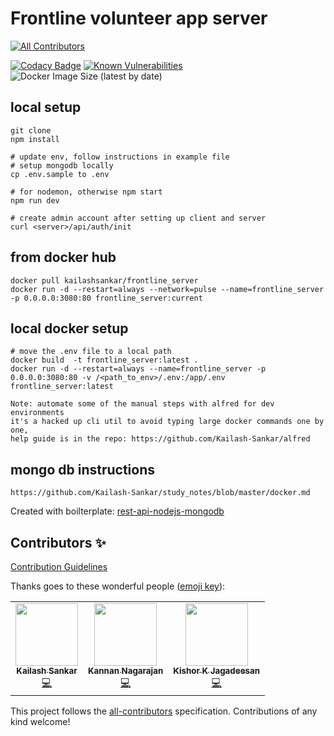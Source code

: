 # Frontline volunteer app server
<!-- ALL-CONTRIBUTORS-BADGE:START - Do not remove or modify this section -->
[![All Contributors](https://img.shields.io/badge/all_contributors-3-orange.svg?style=flat-square)](#contributors-)
<!-- ALL-CONTRIBUTORS-BADGE:END -->

[![Codacy Badge](https://api.codacy.com/project/badge/Grade/e8c2c86f24df476cae7476c86a92bd0d)](https://app.codacy.com/manual/Kailash-Sankar/frontline_server?utm_source=github.com&utm_medium=referral&utm_content=Kailash-Sankar/frontline_server&utm_campaign=Badge_Grade_Dashboard) [![Known Vulnerabilities](https://snyk.io/test/github/Kailash-Sankar/frontline_server/badge.svg?targetFile=package.json)](https://snyk.io/test/github/Kailash-Sankar/frontline_server?targetFile=package.json) ![Docker Image Size (latest by date)](https://img.shields.io/docker/image-size/kailashsankar/frontline_server)

## local setup

    git clone
    npm install

    # update env, follow instructions in example file
    # setup mongodb locally
    cp .env.sample to .env

    # for nodemon, otherwise npm start
    npm run dev
    
    # create admin account after setting up client and server
    curl <server>/api/auth/init

## from docker hub

    docker pull kailashsankar/frontline_server
    docker run -d --restart=always --network=pulse --name=frontline_server -p 0.0.0.0:3080:80 frontline_server:current

## local docker setup

    # move the .env file to a local path
    docker build  -t frontline_server:latest .
    docker run -d --restart=always --name=frontline_server -p 0.0.0.0:3080:80 -v /<path_to_env>/.env:/app/.env frontline_server:latest

    Note: automate some of the manual steps with alfred for dev environments
    it's a hacked up cli util to avoid typing large docker commands one by one,
    help guide is in the repo: https://github.com/Kailash-Sankar/alfred

## mongo db instructions

    https://github.com/Kailash-Sankar/study_notes/blob/master/docker.md

Created with boilterplate: [rest-api-nodejs-mongodb](https://github.com/maitraysuthar/rest-api-nodejs-mongodb)

## Contributors ✨
[Contribution Guidelines](CONTRIBUTING.md)

Thanks goes to these wonderful people ([emoji key](https://allcontributors.org/docs/en/emoji-key)):

<!-- ALL-CONTRIBUTORS-LIST:START - Do not remove or modify this section -->
<!-- prettier-ignore-start -->
<!-- markdownlint-disable -->
<table>
  <tr>
    <td align="center"><a href="https://wolfs-bane.herokuapp.com/"><img src="https://avatars0.githubusercontent.com/u/3972209?v=4" width="100px;" alt=""/><br /><sub><b>Kailash Sankar</b></sub></a><br /><a href="https://github.com/Kailash-Sankar/frontline_server/commits?author=Kailash-Sankar" title="Code">💻</a></td>
    <td align="center"><a href="https://github.com/rtkanan"><img src="https://avatars3.githubusercontent.com/u/1004509?v=4" width="100px;" alt=""/><br /><sub><b>Kannan Nagarajan</b></sub></a><br /><a href="https://github.com/Kailash-Sankar/frontline_server/commits?author=rtkanan" title="Code">💻</a></td>
    <td align="center"><a href="https://github.com/kishorkumarj"><img src="https://avatars1.githubusercontent.com/u/3972218?v=4" width="100px;" alt=""/><br /><sub><b>Kishor K Jagadeesan</b></sub></a><br /><a href="https://github.com/Kailash-Sankar/frontline_server/commits?author=kishorkumarj" title="Code">💻</a></td>
  </tr>
</table>

<!-- markdownlint-enable -->
<!-- prettier-ignore-end -->
<!-- ALL-CONTRIBUTORS-LIST:END -->

This project follows the [all-contributors](https://github.com/all-contributors/all-contributors) specification. Contributions of any kind welcome!
